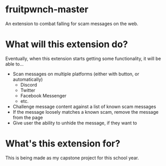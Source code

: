 # fruitpwnch-master
An extension to combat falling for scam messages on the web.

# What will this extension do?
Eventually, when this extension starts getting some functionality, it will be able to...
- Scan messages on multiple platforms (either with button, or automatically)
  - Discord
  - Twitter
  - Facebook Messenger
  - etc.
- Challenge message content against a list of known scam messages
- If the message loosely matches a known scam, remove the message from the page
- Give user the ability to unhide the message, if they want to

# What's this extension for?
This is being made as my capstone project for this school year.
